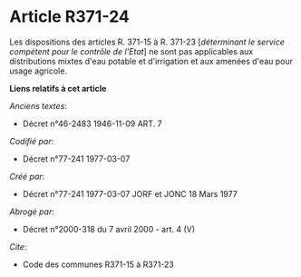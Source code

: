 # Article R371-24

Les dispositions des articles R. 371-15 à R. 371-23 [*déterminant le service compétent pour le contrôle de l'Etat*] ne sont
pas applicables aux distributions mixtes d'eau potable et d'irrigation et aux amenées d'eau pour usage agricole.

**Liens relatifs à cet article**

_Anciens textes_:

  - Décret n°46-2483 1946-11-09 ART. 7

_Codifié par_:

  - Décret n°77-241 1977-03-07

_Créé par_:

  - Décret n°77-241 1977-03-07 JORF et JONC 18 Mars 1977

_Abrogé par_:

  - Décret n°2000-318 du 7 avril 2000 - art. 4 (V)

_Cite_:

  - Code des communes R371-15 à R371-23

